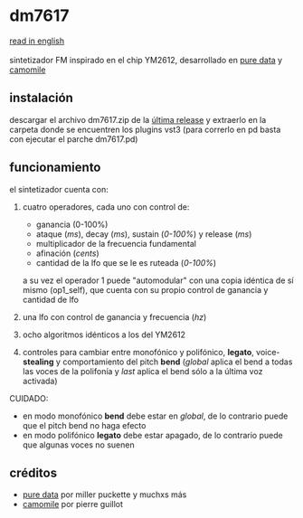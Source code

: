 # dm7617
[read in english](https://github.com/teaecetyrannis/dm7617/blob/main/README_EN.md)
<br><br>
sintetizador FM inspirado en el chip YM2612, desarrollado en [pure data](https://github.com/pure-data/pure-data) y [camomile](https://github.com/pierreguillot/Camomile)

## instalación
descargar el archivo dm7617.zip de la [última release](https://github.com/teaecetyrannis/dm7617/releases/tag/v1.0) y extraerlo en la carpeta donde se encuentren los plugins vst3 (para correrlo en pd basta con ejecutar el parche dm7617.pd)

## funcionamiento
el sintetizador cuenta con:

 1. cuatro operadores, cada uno con control de:
	 - ganancia (0-100%)
	 - ataque (*ms*), decay (*ms*), sustain (*0-100%*) y release (*ms*)
	 - multiplicador de la frecuencia fundamental
	 - afinación (*cents*)
	 - cantidad de la lfo que se le es ruteada (*0-100%*)

	a su vez el operador 1 puede "automodular" con una copia idéntica de sí mismo (op1_self), que cuenta con su propio control de ganancia y cantidad de lfo
	
 2. una lfo con control de ganancia y frecuencia (*hz*)
 3. ocho algoritmos idénticos a los del YM2612
 4. controles para cambiar entre monofónico y polifónico, **legato**, voice-**stealing** y comportamiento del pitch **bend** (*global* aplica el bend a todas las voces de la polifonía y *last* aplica el bend sólo a la última voz activada)
 
CUIDADO:
- en modo monofónico **bend** debe estar en *global*, de lo contrario puede que el pitch bend no haga efecto
- en modo polifónico **legato** debe estar apagado, de lo contrario puede que algunas voces no suenen

## créditos
- [pure data](https://github.com/pure-data/pure-data) por miller puckette y muchxs más
- [camomile](https://github.com/pierreguillot/Camomile) por pierre guillot
